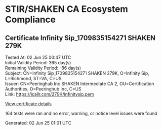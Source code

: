 # STIR/SHAKEN CA Ecosystem Compliance

## Certificate Infinity Sip_1709835154271 SHAKEN 279K

Tested At: 02 Jun 25 00:47 UTC\
Initial Validity Period: 365 day(s)\
Remaining Validity Period: -86 day(s)\
Subject: CN=Infinity Sip_1709835154271 SHAKEN 279K, O=Infinity Sip, L=Richmond, ST=VA, C=US\
Issuer: CN=Peeringhub Inc SHAKEN Intermediate CA 2, OU=Certification Authorities, O=Peeringhub Inc, C=US\
Link: https://icallr.com/279K/infinitysip.pem

[View certificate details](https://x509.io/?cert=MIIDLjCCAtSgAwIBAgIRALbEPcaXc9Pvg6uMmnUIF8AwCgYIKoZIzj0EAwIwfDELMAkGA1UEBhMCVVMxFzAVBgNVBAoMDlBlZXJpbmdodWIgSW5jMSIwIAYDVQQLDBlDZXJ0aWZpY2F0aW9uIEF1dGhvcml0aWVzMTAwLgYDVQQDDCdQZWVyaW5naHViIEluYyBTSEFLRU4gSW50ZXJtZWRpYXRlIENBIDIwHhcNMjQwMzA3MTgxMjM0WhcNMjUwMzA3MTgxMjM0WjB1MQswCQYDVQQGEwJVUzELMAkGA1UECAwCVkExETAPBgNVBAcMCFJpY2htb25kMRUwEwYDVQQKDAxJbmZpbml0eSBTaXAxLzAtBgNVBAMMJkluZmluaXR5IFNpcF8xNzA5ODM1MTU0MjcxIFNIQUtFTiAyNzlLMFkwEwYHKoZIzj0CAQYIKoZIzj0DAQcDQgAENszUG%2FOEFc7dZbSbFSuibSY%2BJVJj1ISdd51yPUxsfM%2B7tFW9PmFLMpvNy%2F%2B7AU1dpx4cs8iIks7STJXK11WLqqOCATwwggE4MA4GA1UdDwEB%2FwQEAwIHgDAMBgNVHRMBAf8EAjAAMB0GA1UdDgQWBBSVcaumhDaveVdEJIn9sxponPyeUTAfBgNVHSMEGDAWgBSuoXNRiClXEcoMqfSxCm5OuEtNBzAXBgNVHSAEEDAOMAwGCmCGSAGG%2FwkBAQQwFgYIKwYBBQUHARoECjAIoAYWBDI3OUswgaYGA1UdHwSBnjCBmzCBmKA6oDiGNmh0dHBzOi8vYXV0aGVudGljYXRlLWFwaS5pY29uZWN0aXYuY29tL2Rvd25sb2FkL3YxL2NybKJapFgwVjEUMBIGA1UEBwwLQnJpZGdld2F0ZXIxCzAJBgNVBAgMAk5KMRMwEQYDVQQDDApTVEktUEEgQ1JMMQswCQYDVQQGEwJVUzEPMA0GA1UECgwGU1RJLVBBMAoGCCqGSM49BAMCA0gAMEUCIERsS%2Fwd133vduM6SV%2BSWlh2FMcWlok0SnUoCgy079abAiEA0rb1LuTlA7B8ktSzxeXJ33a5ozOu7gPgtKTRh26dyZI%3D)

164 tests were ran and no error, warning, or notice level issues were found


Generated: 02 Jun 25 01:01 UTC